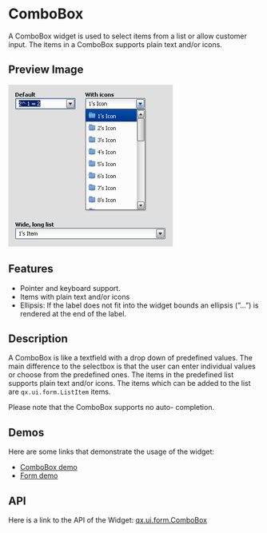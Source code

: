 # ComboBox

A ComboBox widget is used to select items from a list or allow customer input.
The items in a ComboBox supports plain text and/or icons.

## Preview Image

![ComboBox](combobox.png)

## Features

- Pointer and keyboard support.
- Items with plain text and/or icons
- Ellipsis: If the label does not fit into the widget bounds an ellipsis (”...”)
  is rendered at the end of the label.

## Description

A ComboBox is like a textfield with a drop down of predefined values. The main
difference to the selectbox is that the user can enter individual values or
choose from the predefined ones. The items in the predefined list supports plain
text and/or icons. The items which can be added to the list are
`qx.ui.form.ListItem` items.

Please note that the ComboBox supports no auto- completion.

## Demos

Here are some links that demonstrate the usage of the widget:

- [ComboBox demo](apps://demobrowser/#widget~ComboBox.html)
- [Form demo](apps://demobrowser/#showcase~Form.html)

## API

Here is a link to the API of the Widget:
[qx.ui.form.ComboBox](apps://apiviewer/#qx.ui.form.ComboBox)
